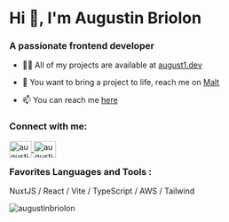 <h1 align="left">Hi 👋, I'm Augustin Briolon</h1>
<h3 align="left">A passionate frontend developer</h3>

- 👨‍💻 All of my projects are available at [august1.dev](https://august1.dev/)

- 🚀 You want to bring a project to life, reach me on [Malt](https://www.malt.fr/profile/augustinbriolon)

- 📫 You can reach me <a href="mailto:briolon@august1.dev">here</a>

<h3 align="left">Connect with me:</h3>
<p align="left">
<a href="https://twitter.com/augustinbriolon" target="blank">
  <img align="center" src="https://raw.githubusercontent.com/rahuldkjain/github-profile-readme-generator/master/src/images/icons/Social/twitter.svg" alt="augustinbriolon" height="30" width="40" />
</a>
<a href="https://linkedin.com/in/augustinbriolon" target="blank">
  <img align="center" src="https://raw.githubusercontent.com/rahuldkjain/github-profile-readme-generator/master/src/images/icons/Social/linked-in-alt.svg" alt="augustinbriolon" height="30" width="40" />
</a>
</p>

<h3 align="left" style="margin-top: 15px;">Favorites Languages and Tools :</h3>
<p align="left">
  NuxtJS / React / Vite / TypeScript / AWS / Tailwind 
</p>

  <p style="width: 100%">
    <img align="center" src="https://github-readme-stats.vercel.app/api/top-langs?username=augustinbriolon&show_icons=true&locale=en&layout=compact" alt="augustinbriolon" />
  </p>

